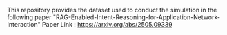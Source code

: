 This repository provides the dataset used to conduct the simulation in the following paper "RAG-Enabled-Intent-Reasoning-for-Application-Network-Interaction" 
Paper Link : https://arxiv.org/abs/2505.09339
